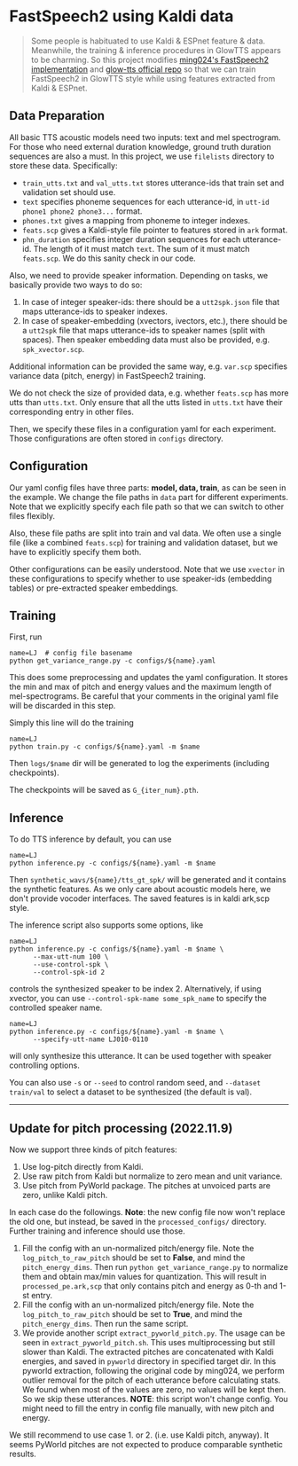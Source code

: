 # FastSpeech2 using Kaldi data
> Some people is habituated to use Kaldi & ESPnet feature & data. Meanwhile, the training & inference procedures in GlowTTS appears to be charming. So this project modifies [ming024's FastSpeech2 implementation](https://github.com/ming024/FastSpeech2) and [glow-tts official repo](https://github.com/jaywalnut310/glow-tts) so that we can train FastSpeech2 in GlowTTS style while using features extracted from Kaldi & ESPnet.

## Data Preparation
All basic TTS acoustic models need two inputs: text and mel spectrogram. For those who need external duration knowledge, ground truth duration sequences are also a must.
In this project, we use `filelists` directory to store these data.
Specifically:
 * `train_utts.txt` and `val_utts.txt` stores utterance-ids that train set and validation set should use.
 * `text` specifies phoneme sequences for each utterance-id, in `utt-id phone1 phone2 phone3...` format.
 * `phones.txt` gives a mapping from phoneme to integer indexes.
 * `feats.scp` gives a Kaldi-style file pointer to features stored in `ark` format.
 * `phn_duration` specifies integer duration sequences for each utterance-id. The length of it must match `text`. The sum of it must match `feats.scp`. We do this sanity check in our code.

Also, we need to provide speaker information. Depending on tasks, we basically provide two ways to do so:
 1. In case of integer speaker-ids: there should be a `utt2spk.json` file that maps utterance-ids to speaker indexes.
 2. In case of speaker-embedding (xvectors, ivectors, etc.), there should be a `utt2spk` file that maps utterance-ids to speaker names (split with spaces). Then speaker embedding data must also be provided, e.g. `spk_xvector.scp`.

Additional information can be provided the same way, e.g. `var.scp` specifies variance data (pitch, energy) in FastSpeech2 training.

We do not check the size of provided data, e.g. whether `feats.scp` has more utts than `utts.txt`. Only ensure that all the utts listed in `utts.txt` have their corresponding entry in other files.

Then, we specify these files in a configuration yaml for each experiment. Those configurations are often stored in `configs` directory.

## Configuration
Our yaml config files have three parts: **model, data, train**, as can be seen in the example.
We change the file paths in `data` part for different experiments. Note that we explicitly specify each file path so that we can switch to other files flexibly.

Also, these file paths are split into train and val data. We often use a single file (like a combined `feats.scp`) for training and validation dataset, but we have to explicitly specify them both.

Other configurations can be easily understood. Note that we use `xvector` in these configurations to specify whether to use speaker-ids (embedding tables) or pre-extracted speaker embeddings.

## Training
First, run
```shell
name=LJ  # config file basename
python get_variance_range.py -c configs/${name}.yaml
```
This does some preprocessing and updates the yaml configuration. It stores the min and max of pitch and energy values and the maximum length of mel-spectrograms. 
Be careful that your comments in the original yaml file will be discarded in this step.

Simply this line will do the training
```shell
name=LJ
python train.py -c configs/${name}.yaml -m $name
```
Then `logs/$name` dir will be generated to log the experiments (including checkpoints).

The checkpoints will be saved as `G_{iter_num}.pth`.

## Inference
To do TTS inference by default, you can use
```shell
name=LJ
python inference.py -c configs/${name}.yaml -m $name
```
Then `synthetic_wavs/${name}/tts_gt_spk/` will be generated and it contains the synthetic features. As we only care about acoustic models here, we don't provide vocoder interfaces. The saved features is in kaldi ark,scp style.

The inference script also supports some options, like 
```shell
name=LJ
python inference.py -c configs/${name}.yaml -m $name \
      --max-utt-num 100 \
      --use-control-spk \
      --control-spk-id 2
```
controls the synthesized speaker to be index 2. Alternatively, if using xvector, you can use `--control-spk-name some_spk_name` to specify the controlled speaker name.

```shell
name=LJ
python inference.py -c configs/${name}.yaml -m $name \
      --specify-utt-name LJ010-0110
```
will only synthesize this utterance. It can be used together with speaker controlling options.

You can also use `-s` or `--seed` to control random seed, and `--dataset train/val` to select a dataset to be synthesized (the default is val).

---
## Update for pitch processing (2022.11.9)
Now we support three kinds of pitch features:
1. Use log-pitch directly from Kaldi.
2. Use raw pitch from Kaldi but normalize to zero mean and unit variance.
3. Use pitch from PyWorld package. The pitches at unvoiced parts are zero, unlike Kaldi pitch.

In each case do the followings. **Note**: the new config file now won't replace the old one, but instead, be saved in the `processed_configs/` directory. Further training and inference should use those.
1. Fill the config with an un-normalized pitch/energy file. Note the `log_pitch_to_raw_pitch` should be set to **False**, and mind the `pitch_energy_dims`. Then run `python get_variance_range.py` to normalize them and obtain max/min values for quantization. This will result in `processed_pe.ark,scp` that only contains pitch and energy as 0-th and 1-st entry.
2. Fill the config with an un-normalized pitch/energy file. Note the `log_pitch_to_raw_pitch` should be set to **True**, and mind the `pitch_energy_dims`. Then run the same script.
3. We provide another script `extract_pyworld_pitch.py`. The usage can be seen in `extract_pyworld_pitch.sh`. This uses multiprocessing but still slower than Kaldi. The extracted pitches are concatenated with Kaldi energies, and saved in `pyworld` directory in specified target dir. In this pyworld extraction, following the original code by ming024, we perform outlier removal for the pitch of each utterance before calculating stats. We found when most of the values are zero, no values will be kept then. So we skip these utterances. **NOTE**: this script won't change config. You might need to fill the entry in config file manually, with new pitch and energy.

We still recommend to use case 1. or 2. (i.e. use Kaldi pitch, anyway). It seems PyWorld pitches are not expected to produce comparable synthetic results. 
